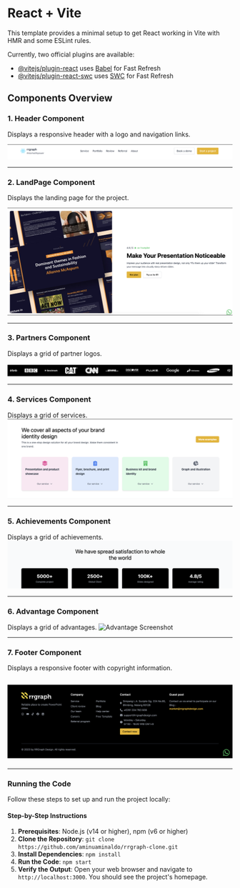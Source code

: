 # React + Vite

This template provides a minimal setup to get React working in Vite with HMR and some ESLint rules.

Currently, two official plugins are available:

- [@vitejs/plugin-react](https://github.com/vitejs/vite-plugin-react/blob/main/packages/plugin-react/README.md) uses [Babel](https://babeljs.io/) for Fast Refresh
- [@vitejs/plugin-react-swc](https://github.com/vitejs/vite-plugin-react-swc) uses [SWC](https://swc.rs/) for Fast Refresh

## Components Overview

### 1. **Header Component**

Displays a responsive header with a logo and navigation links.

![Header Screenshot](./src/assets/Header.png)

---

### 2. **LandPage Component**

Displays the landing page for the project.

![LandPage Screenshot](./src/assets/LandPage.png)

---

### 3. **Partners Component**

Displays a grid of partner logos.

![Partners Screenshot](./src/assets/Partners.png)

---

### 4. **Services Component**

Displays a grid of services.
![Services Screenshot](./src/assets/Services.png)

---

### 5. **Achievements Component**

Displays a grid of achievements.
![Achievements Screenshot](./src/assets/Achievements.png)

---

### 6. **Advantage Component**

Displays a grid of advantages.
![Advantage Screenshot](./src/assets/Advantage.png)

---

### 7. **Footer Component**

Displays a responsive footer with copyright information.

## ![Footer Screenshot](./src/assets/Footer.png)

---

<!-- ## Project Walkthrough

[![Watch the walkthrough](./public/screenshots/video-thumbnail.png)](./public/walkthrough.mp4)

Click the link to view the short video walkthrough showing all components in action.

--- -->

### Running the Code

Follow these steps to set up and run the project locally:

#### Step-by-Step Instructions

1. **Prerequisites**: Node.js (v14 or higher), npm (v6 or higher)
2. **Clone the Repository**: `git clone https://github.com/aminuaminaldo/rrgraph-clone.git`
3. **Install Dependencies**: `npm install`
4. **Run the Code**: `npm start`
5. **Verify the Output**: Open your web browser and navigate to `http://localhost:3000`. You should see the project's homepage.
